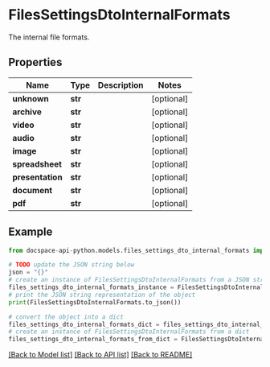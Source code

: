 # FilesSettingsDtoInternalFormats
The internal file formats.

## Properties

Name | Type | Description | Notes
------------ | ------------- | ------------- | -------------
**unknown** | **str** |  | [optional] 
**archive** | **str** |  | [optional] 
**video** | **str** |  | [optional] 
**audio** | **str** |  | [optional] 
**image** | **str** |  | [optional] 
**spreadsheet** | **str** |  | [optional] 
**presentation** | **str** |  | [optional] 
**document** | **str** |  | [optional] 
**pdf** | **str** |  | [optional] 

## Example

```python
from docspace-api-python.models.files_settings_dto_internal_formats import FilesSettingsDtoInternalFormats

# TODO update the JSON string below
json = "{}"
# create an instance of FilesSettingsDtoInternalFormats from a JSON string
files_settings_dto_internal_formats_instance = FilesSettingsDtoInternalFormats.from_json(json)
# print the JSON string representation of the object
print(FilesSettingsDtoInternalFormats.to_json())

# convert the object into a dict
files_settings_dto_internal_formats_dict = files_settings_dto_internal_formats_instance.to_dict()
# create an instance of FilesSettingsDtoInternalFormats from a dict
files_settings_dto_internal_formats_from_dict = FilesSettingsDtoInternalFormats.from_dict(files_settings_dto_internal_formats_dict)
```
[[Back to Model list]](../README.md#documentation-for-models) [[Back to API list]](../README.md#documentation-for-api-endpoints) [[Back to README]](../README.md)


